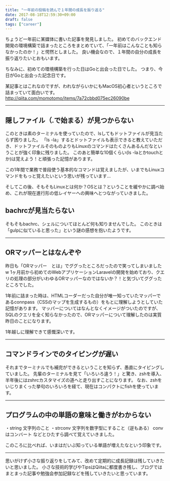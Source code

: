 ```yaml
---
title: "一年前の投稿を読んで１年間の成長を振り返る"
date: 2017-08-18T12:59:30+09:00
draft: false
tags: ["career"]
---
```

ちょうど一年前に某媒体に書いた記事を発見しました。
初めてのバックエンド開発の環境構築で詰まったところをまとめていて、「一年前はこんなことも知らなかったのか！」と愕然としました。
良い機会なので、１年間の自分の成長を振り返りたいとおもいます。

ちなみに、初めての環境構築を行った日はGoと出会った日でした。 つまり、今日がGoと出会った記念日です。

某記事とはこれなのですが、われながらいかにもMacOS初心者というところで詰まっていて面白いです。
http://qiita.com/momotomo/items/7a72cbbd075ec26090be

***

## 隠しファイル（.で始まる）が見つからない
このときは素のターミナルを使っていたので、lsしてもドットファイルが見当たらず困りました。
「ls -la」するとドットファイルも表示できると教えていただき、ドットファイルそのものよりもLinuxのコマンドはたくさんあるんだなということが強く印象に残りました。
このあと簡単な10個くらい(ls -laとかtouchとか)は覚えよう！と頑張った記憶があります。

この1年間で業務で普段使う基本的なコマンドは覚えましたが、いまでもLinuxコマンドをもっと覚えたいという思いが残っています…

そしてこの後、そもそもLinuxとは何か？OSとは？ということを緩やかに調べ始め、これが現在進行形の低レイヤーへの興味へとつながっていきました。

## bachrcが見当たらない
そもそもbachrc、シェルについてほとんど何も知りませんでした。
このときは「gulpに似ていると思った」という謎の感想を抱いたようです。

***

## ORマッパーとはなんぞや
昨日も「ORマッパー　とは」でググったところだったので笑ってしまいましたw
1ヶ月前から初めてのWebアプリケーションLaravelの開発を始めており、クエリの処理の部分がいわゆるORマッパーなのではないか？！と気づいてググったところでした。

1年前に詰まった時は、HTMLコーダーだった自分が唯一知っていたマッパーであるconnpass（CSSのマップを生成するもの）をもとに理解しようとしていた記憶があります。
マッパーについてはなんとなくイメージがついたのですが、SQLのクエリを全く知らなかったので、ORマッパーについて理解したのは実質昨日のことになります。

1年越しに理解できて感慨深いです。

***

## コマンドラインでのタイピングが遅い
それまでターミナルでも補完ができるということを知らず、愚直にタイピングしていました。
先輩のターミナルを見て「いろいろ違う！」と驚き、zshを導入、半年後にはzshrcカスタマイズの道へと走り出すことになります。
なお、zshをいじりまくった挙句のいろいろを経て、現在はコンパクトにfishを使っています。

***

## プログラムの中の単語の意味と働きがわからない
・string 文字列のこと
・strconv 文字列を数字型にすること（逆もある） convはコンバート
などとひたすら調べて覚えていきました。

このころに比べれば、いまはだいぶ知っている単語が増えたなという印象です。

***

思いがけず小さな振り返りをしてみて、改めて定期的に成長記録は残していきたいと思いました。
小さな技術的学びやTipsはQiitaに都度書き残し、ブログではまとまった記事や勉強会参加記録などを残していきたいと思っています。

